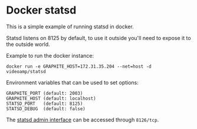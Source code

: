 # Docker statsd

This is a simple example of running statsd in docker.

Statsd listens on 8125 by default, to use it outside you'll need to expose it
to the outside world.

Example to run the docker instance:

    docker run -e GRAPHITE_HOST=172.31.35.204 --net=host -d videoamp/statsd

Environment variables that can be used to set options:

    GRAPHITE_PORT (default: 2003)
    GRAPHITE_HOST (default: localhost)
    STATSD_PORT   (default: 8125)
    STATSD_DEBUG  (default: false)

The [statsd admin interface](https://github.com/etsy/statsd/blob/master/docs/admin_interface.md)
can be accessed through `8126/tcp`.
